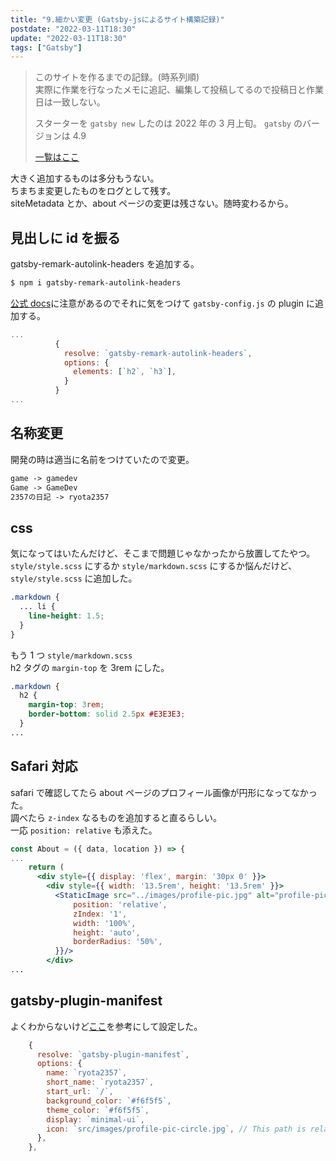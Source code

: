 ```yaml
---
title: "9.細かい変更 (Gatsby-jsによるサイト構築記録)"
postdate: "2022-03-11T18:30"
update: "2022-03-11T18:30"
tags: ["Gatsby"]
---
```


> このサイトを作るまでの記録。(時系列順)  
> 実際に作業を行なったメモに追記、編集して投稿してるので投稿日と作業日は一致しない。
>
> スターターを `gatsby new` したのは 2022 年の 3 月上旬。
> `gatsby` のバージョンは 4.9
>
> [一覧はここ](../gatsby-site-create-log0/)

大きく追加するものは多分もうない。  
ちまちま変更したものをログとして残す。  
siteMetadata とか、about ページの変更は残さない。随時変わるから。

## 見出しに id を振る

gatsby-remark-autolink-headers を追加する。

```bash
$ npm i gatsby-remark-autolink-headers
```

[公式 docs](https://www.gatsbyjs.com/plugins/gatsby-remark-autolink-headers/)に注意があるのでそれに気をつけて `gatsby-config.js` の plugin に追加する。

```jsx
...
          {
            resolve: `gatsby-remark-autolink-headers`,
            options: {
              elements: [`h2`, `h3`],
            }
          }
...
```

## 名称変更

開発の時は適当に名前をつけていたので変更。

```txt
game -> gamedev
Game -> GameDev
2357の日記 -> ryota2357
```

## css

気になってはいたんだけど、そこまで問題じゃなかったから放置してたやつ。  
`style/style.scss` にするか `style/markdown.scss` にするか悩んだけど、`style/style.scss` に追加した。

```scss
.markdown {
  ... li {
    line-height: 1.5;
  }
}
```

もう 1 つ `style/markdown.scss`  
h2 タグの `margin-top` を 3rem にした。

```scss
.markdown {
  h2 {
    margin-top: 3rem;
    border-bottom: solid 2.5px #E3E3E3;
  }
...
```

## Safari 対応

safari で確認してたら about ページのプロフィール画像が円形になってなかった。  
調べたら `z-index` なるものを追加すると直るらしい。  
一応 `position: relative` も添えた。

```jsx
const About = ({ data, location }) => {
...
    return (
      <div style={{ display: 'flex', margin: '30px 0' }}>
        <div style={{ width: '13.5rem', height: '13.5rem' }}>
          <StaticImage src="../images/profile-pic.jpg" alt="profile-pic" style={{
              position: 'relative',
              zIndex: '1',
              width: '100%',
              height: 'auto',
              borderRadius: '50%',
          }}/>
        </div>
...
```

## gatsby-plugin-manifest

よくわからないけど[ここ](https://takumon.com/2018/10/08/)を参考にして設定した。

```jsx
    {
      resolve: `gatsby-plugin-manifest`,
      options: {
        name: `ryota2357`,
        short_name: `ryota2357`,
        start_url: `/`,
        background_color: `#f6f5f5`,
        theme_color: `#f6f5f5`,
        display: `minimal-ui`,
        icon: `src/images/profile-pic-circle.jpg`, // This path is relative to the root of the site.
      },
    },
```
